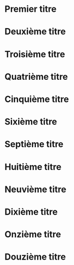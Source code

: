 # Premier titre

# Deuxième titre

# Troisième titre

# Quatrième titre

# Cinquième titre

# Sixième titre

# Septième titre

# Huitième titre

# Neuvième titre

# Dixième titre

# Onzième titre

# Douzième titre
